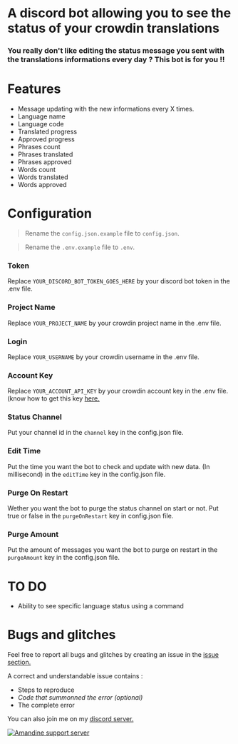 # A discord bot allowing you to see the status of your crowdin translations


### You really don't like editing the status message you sent with the translations informations every day ? This bot is for you !!

# Features

- Message updating with the new informations every X times.
- Language name
- Language code
- Translated progress
- Approved progress
- Phrases count
- Phrases translated
- Phrases approved
- Words count
- Words translated
- Words approved

# Configuration

> Rename the ``config.json.example`` file to ``config.json``.

> Rename the ``.env.example`` file to ``.env``.

### Token 

Replace ``YOUR_DISCORD_BOT_TOKEN_GOES_HERE`` by your discord bot token in the .env file.

### Project Name

Replace ``YOUR_PROJECT_NAME`` by your crowdin project name in the .env file.

### Login

Replace ``YOUR_USERNAME`` by your crowdin username in the .env file.

### Account Key

Replace ``YOUR_ACCOUNT_API_KEY`` by your crowdin account key in the .env file. (know how to get this key <a href="https://support.crowdin.com/account-settings/#api">here.</a>

### Status Channel

Put your channel id in the ``channel`` key in the config.json file.

### Edit Time

Put the time you want the bot to check and update with new data. (In millisecond) in the ``editTime`` key in the config.json file.

### Purge On Restart

Wether you want the bot to purge the status channel on start or not. Put true or false in the ``purgeOnRestart`` key in config.json file.

### Purge Amount

Put the amount of messages you want the bot to purge on restart in the ``purgeAmount`` key in the config.json file.

# TO DO

- Ability to see specific language status using a command

# Bugs and glitches

Feel free to report all bugs and glitches by creating an issue in the <a href="https://github.com/Mr-KayJayDee/discord-crowdin-status/issues">issue section.</a>

A correct and understandable issue contains : 
- Steps to reproduce 
- *Code that summonned the error (optional)*
- The complete error

You can also join me on my <a href="https://discord.gg/Uqd2sQP">discord server.</a>

<a href="https://discord.gg/Uqd2sQP"><img src="https://discord.com/api/guilds/527836578912010251/widget.png" alt="Amandine support server"/></a>